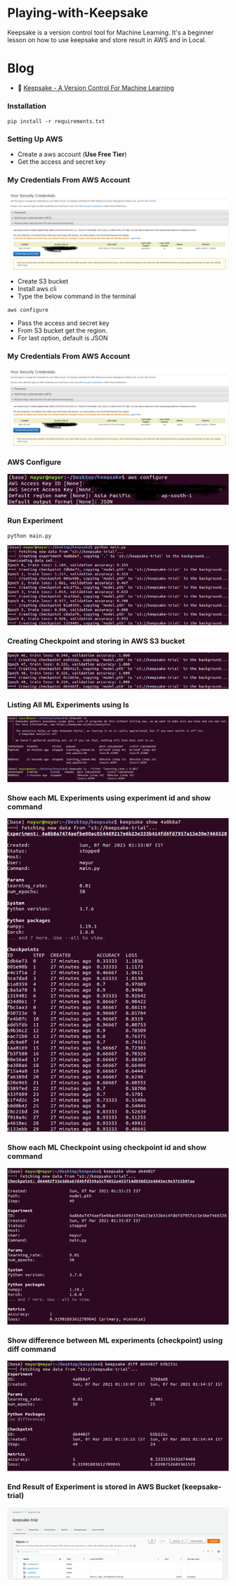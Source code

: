 # Playing-with-Keepsake

Keepsake is a version control tool for Machine Learning. It's a beginner lesson on how to use keepsake and store result in AWS and in Local.

# Blog

* 📑 [Keepsake - A Version Control For Machine Learning](mayurji.github.io/machine-learning/keepsake)

### Installation

```
pip install -r requirements.txt
```

### Setting Up AWS

* Create a aws account (**Use Free Tier**)
* Get the access and secret key

### My Credentials From AWS Account

![acces_key](images/access_and_secret_key.png)

* Create S3 bucket
* Install aws cli
* Type the below command in the terminal

```
aws configure
```

* Pass the access and secret key
* From S3 bucket get the region.
* For last option, default is JSON

### My Credentials From AWS Account

![acces_key](images/access_and_secret_key.png)

### AWS Configure

![aws_configure](images/aws_configure.png)

### Run Experiment

```
python main.py
```

![run_experiment](images/run_experiment.png)

### Creating Checkpoint and storing in AWS S3 bucket

![save_checkpoint](images/creating_checkpoint.png)

### Listing All ML Experiments using ls

![ls command](images/ls_command.png)

### Show each ML Experiments using experiment id and show command

![id and show](images/show_command.png)

### Show each ML Checkpoint using checkpoint id and show command

![id and show](images/keepsake_checkpoint.png)

### Show difference between ML experiments (checkpoint) using diff command

![id and diff](images/diff_checkpoint.png)

### End Result of Experiment is stored in AWS Bucket (keepsake-trial)

![aws_bucket_result](images/aws_s3_bucket.png)
